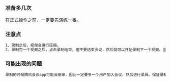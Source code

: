### 准备多几次

在正式操作之前，一定要先演练一番。

### 注意点

```txt
1、录制之后，视频会进行压缩。
2、录制完一个视频之后，点击录制结束，但不要结束会议，然后就可以开始录制下一个视频。当所有视频录制完之后吗，再结束会议，这样子就会压缩所有的视频。
```

### 可能出现的问题

```txt
录制的时候腾讯会议app可能会崩掉，因此一定要多一个用户加入会议，然后进行录屏。保证录制成功。（2021/2/27 周六市场部全天会议录制就出现崩掉的情况）
```
